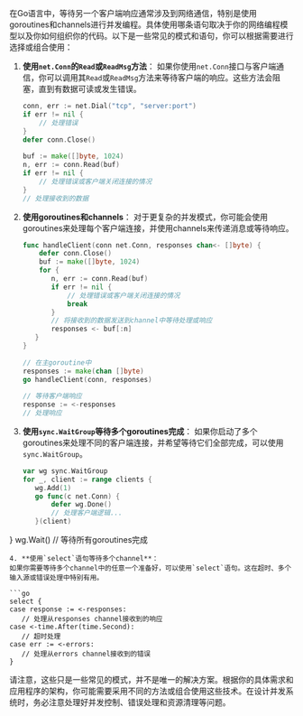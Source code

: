 在Go语言中，等待另一个客户端响应通常涉及到网络通信，特别是使用goroutines和channels进行并发编程。具体使用哪条语句取决于你的网络编程模型以及你如何组织你的代码。以下是一些常见的模式和语句，你可以根据需要进行选择或组合使用：

1. **使用`net.Conn`的`Read`或`ReadMsg`方法**：
   如果你使用`net.Conn`接口与客户端通信，你可以调用其`Read`或`ReadMsg`方法来等待客户端的响应。这些方法会阻塞，直到有数据可读或发生错误。

   ```go
   conn, err := net.Dial("tcp", "server:port")  
   if err != nil {  
       // 处理错误  
   }  
   defer conn.Close()  
    
   buf := make([]byte, 1024)  
   n, err := conn.Read(buf)  
   if err != nil {  
       // 处理错误或客户端关闭连接的情况  
   }  
   // 处理接收到的数据
   ```

2. **使用goroutines和channels**：
   对于更复杂的并发模式，你可能会使用goroutines来处理每个客户端连接，并使用channels来传递消息或等待响应。

   ```go
   func handleClient(conn net.Conn, responses chan<- []byte) {  
       defer conn.Close()  
       buf := make([]byte, 1024)  
       for {  
          n, err := conn.Read(buf)  
          if err != nil {  
              // 处理错误或客户端关闭连接的情况  
              break  
          }  
          // 将接收到的数据发送到channel中等待处理或响应  
          responses <- buf[:n]  
      }  
   }  
    
   // 在主goroutine中  
   responses := make(chan []byte)  
   go handleClient(conn, responses)  
    
   // 等待客户端响应  
   response := <-responses  
   // 处理响应
   ```

3. **使用`sync.WaitGroup`等待多个goroutines完成**：
   如果你启动了多个goroutines来处理不同的客户端连接，并希望等待它们全部完成，可以使用`sync.WaitGroup`。

   ```go
   var wg sync.WaitGroup  
   for _, client := range clients {  
      wg.Add(1)  
      go func(c net.Conn) {  
          defer wg.Done()  
          // 处理客户端逻辑...  
      }(client)
   ```

}
wg.Wait() // 等待所有goroutines完成

```
4. **使用`select`语句等待多个channel**：  
如果你需要等待多个channel中的任意一个准备好，可以使用`select`语句。这在超时、多个输入源或错误处理中特别有用。  
 
```go  
select {  
case response := <-responses:  
   // 处理从responses channel接收到的响应  
case <-time.After(time.Second):  
   // 超时处理  
case err := <-errors:  
   // 处理从errors channel接收到的错误  
}
```

请注意，这些只是一些常见的模式，并不是唯一的解决方案。根据你的具体需求和应用程序的架构，你可能需要采用不同的方法或组合使用这些技术。在设计并发系统时，务必注意处理好并发控制、错误处理和资源清理等问题。